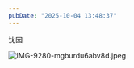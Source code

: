 ```yaml
---
pubDate: "2025-10-04 13:48:37"
---
```


沈园

![IMG-9280-mgburdu6abv8d.jpeg](https://cdn.jsdelivr.net/gh/SUNSIR007/picx-images-hosting@master/images/2025/10/IMG-9280-mgburdu6abv8d.jpeg)
